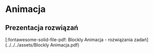 # Animacja

## Prezentacja rozwiązań

[:fontawesome-solid-file-pdf: Blockly Animacja - rozwiązania zadań](../../../assets/Blockly Animacja.pdf)


